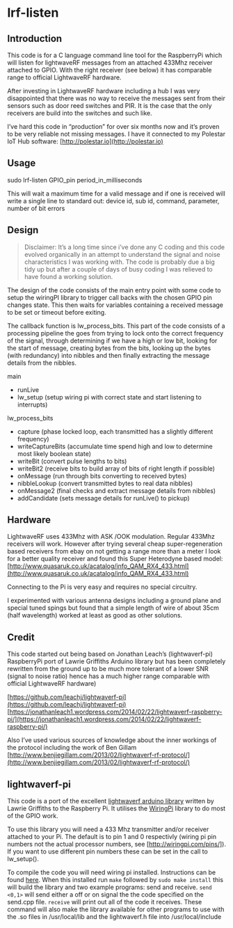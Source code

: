 # lrf-listen

## Introduction

This code is for a C language command line tool for the RaspberryPi which will listen for lightwaveRF messages from an attached 433Mhz receiver attached to GPIO. With the right receiver (see below) it has comparable range to official LightwaveRF hardware. 

After investing in LightwaveRF hardware including a hub I was very disappointed that there was no way to receive the messages sent from their sensors such as door reed switches and PIR. It is the case that the only receivers are build into the switches and such like. 

I’ve hard this code in “production” for over six months now and it’s proven to be very reliable not missing messages.
I have it connected to my Polestar IoT Hub software:
[http://polestar.io](http://polestar.io)

## Usage

sudo lrf-listen GPIO_pin period_in_milliseconds

This will wait a maximum time for a valid message and if one is received will write a single line to standard out:
device id, sub id, command, parameter, number of bit errors

## Design
> Disclaimer: It’s a long time since i’ve done any C coding and this code evolved organically in an attempt to understand the signal and noise characteristics I was working with. The code is probably due a big tidy up but after a couple of days of busy coding I was relieved to have found a working solution.

The design of the code consists of the main entry point with some code to setup the wiringPI library to trigger call backs with the chosen GPIO pin changes state. This then waits for variables containing a received message to be set or timeout before exiting.

The callback function is lw_process_bits. This part of the code consists of a processing pipeline the goes from trying to lock onto the correct frequency of the signal, through determining if we have a high or low bit, looking for the start of message, creating bytes from the bits, looking up the bytes (with redundancy) into nibbles and then finally extracting the message details from the nibbles.

main
 - runLive
 - lw_setup (setup wiring pi with correct state and start listening to interrupts)

lw_process_bits
 - capture (phase locked loop, each transmitted has a slightly different frequency)
 - writeCaptureBits (accumulate time spend high and low to determine most likely boolean state)
 - writeBit (convert pulse lengths to bits)
 - writeBit2 (receive bits to build array of bits of right length if possible)
 - onMessage (run through bits converting to received bytes)
 - nibbleLookup (convert transmitted bytes to real data nibbles)
 - onMessage2 (final checks and extract message details from nibbles)
 - addCandidate (sets message details for runLive() to pickup)

## Hardware
LightwaveRF uses 433Mhz with ASK /OOK modulation. Regular 433Mhz receivers will work. However after trying several cheap super-regeneration based receivers from ebay on not getting a range more than a meter I look for a better quality receiver and found this Super Heterodyne based model:
[http://www.quasaruk.co.uk/acatalog/info_QAM_RX4_433.html](http://www.quasaruk.co.uk/acatalog/info_QAM_RX4_433.html)

Connecting to the Pi is very easy and requires no special circuitry. 

I experimented with various antenna designs including a ground plane and special tuned spings but found that a simple length of wire of about 35cm (half wavelength) worked at least as good as other solutions.

## Credit
This code started out being based on Jonathan Leach’s (lightwaverf-pi) RaspberryPi port of Lawrie Griffiths Arduino library but has been completely rewritten from the ground up to be much more tolerant of a lower SNR (signal to noise ratio) hence has a much higher range comparable with official LightwaveRF hardware)

[https://github.com/leachj/lightwaverf-pi](https://github.com/leachj/lightwaverf-pi)
[https://jonathanleach1.wordpress.com/2014/02/22/lightwaverf-raspberry-pi/](https://jonathanleach1.wordpress.com/2014/02/22/lightwaverf-raspberry-pi/)

Also I’ve used various sources of knowledge about the inner workings of the protocol including the work of Ben Gillam
[http://www.benjiegillam.com/2013/02/lightwaverf-rf-protocol/](http://www.benjiegillam.com/2013/02/lightwaverf-rf-protocol/)


## lightwaverf-pi

This code is a port of the excellent [lightwaverf arduino library](https://github.com/lawrie/LightwaveRF) written by Lawrie Griffiths to the Raspberry Pi. It utilises the [WiringPi](http://wiringpi.com/) library to do most of the GPIO work. 

To use this library you will need a 433 Mhz transmitter and/or receiver attached to your Pi. The default is to pin 1 and 0 respectivly (wiring pi pin numbers not the actual processor numbers, see [http://wiringpi.com/pins/]). If you want to use different pin numbers these can be set in the call to lw_setup().

To compile the code you will need wiring pi installed. Instructions can be found [here](http://wiringpi.com/download-and-install/). When this installed run `make` followed by `sudo make install` this will build the library and two example programs: send and receive. `send <0,1>` will send either a off or on signal the the code specified on the send.cpp file. `receive` will print out all of the code it receives. These command will also make the library available for other programs to use with the .so files in /usr/local/lib and the lightwaverf.h file into /usr/local/include


